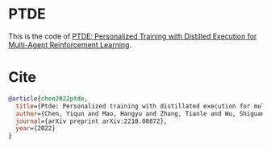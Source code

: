 # PTDE
This is the code of [PTDE: Personalized Training with Distilled Execution for Multi-Agent Reinforcement Learning](https://arxiv.org/pdf/2210.08872).

# Cite
```bibtex
@article{chen2022ptde,
  title={Ptde: Personalized training with distillated execution for multi-agent reinforcement learning},
  author={Chen, Yiqun and Mao, Hangyu and Zhang, Tianle and Wu, Shiguang and Zhang, Bin and Hao, Jianye and Li, Dong and Wang, Bin and Chang, Hongxing},
  journal={arXiv preprint arXiv:2210.08872},
  year={2022}
}
